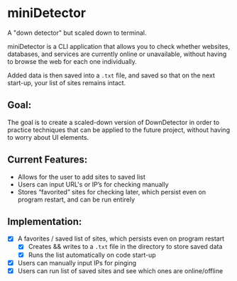 # miniDetector
A "down detector" but scaled down to terminal.

miniDetector is a CLI application that allows you to check whether websites, databases, and services are currently online or unavailable, without having to browse the web for each one individually.

Added data is then saved into a `.txt` file, and saved so that on the next start-up, your list of sites remains intact. 


## Goal:
The goal is to create a scaled-down version of DownDetector in order to practice techniques that can be applied to the future project, without having to worry about UI elements. 

## Current Features:

- Allows for the user to add sites to saved list
- Users can input URL's or IP’s for checking manually 
- Stores “favorited” sites for checking later, which persist even on program restart, and can be run entirely

## Implementation:

- [x]  A favorites / saved list of sites, which persists even on program restart
    - [x]  Creates && writes to a `.txt` file in the directory to store saved data
    - [x]  Runs the list automatically on code start-up
- [x]  Users can manually input IPs for pinging
- [x]  Users can run list of saved sites and see which ones are online/offline